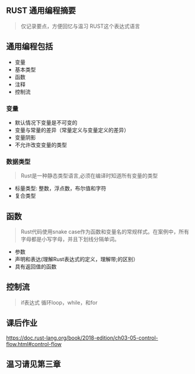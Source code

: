 ## RUST 通用编程摘要
> 仅记录要点，方便回忆与温习 RUST这个表达式语言

## 通用编程包括
- 变量
- 基本类型
- 函数
- 注释
- 控制流

### 变量
- 默认情况下变量是不可变的
- 变量与常量的差异（常量定义与变量定义的差异）
- 变量阴影
- 不允许改变变量的类型

### 数据类型
> Rust是一种静态类型语言,必须在编译时知道所有变量的类型

- 标量类型: 整数，浮点数，布尔值和字符
- 复合类型

## 函数
> Rust代码使用snake case作为函数和变量名的常规样式。在案例中，所有字母都是小写字母，并且下划线分隔单词。

- 参数
- 声明和表达(理解Rust表达式的定义，理解带;的区别）
- 具有返回值的函数

## 控制流
> if表达式
> 循环loop，while，和for

## 课后作业
https://doc.rust-lang.org/book/2018-edition/ch03-05-control-flow.html#control-flow

## 温习请见第三章